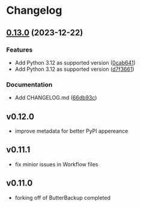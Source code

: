 # Changelog

## [0.13.0](https://github.com/MaxG87/shell-interface/compare/v0.12.0...v0.13.0) (2023-12-22)


### Features

* Add Python 3.12 as supported version ([0cab641](https://github.com/MaxG87/shell-interface/commit/0cab641a57d372c97152b8a53f24e5a14e26708a))
* Add Python 3.12 as supported version ([d7f3661](https://github.com/MaxG87/shell-interface/commit/d7f366127c56270ba32e95dfecc313f7f8256bef))


### Documentation

* Add CHANGELOG.md ([66db93c](https://github.com/MaxG87/shell-interface/commit/66db93ccea5c3cbee2e8a5db0c59f37e1c092651))

## v0.12.0

* improve metadata for better PyPI appereance

## v0.11.1

* fix minior issues in Workflow files

## v0.11.0

* forking off of ButterBackup completed
